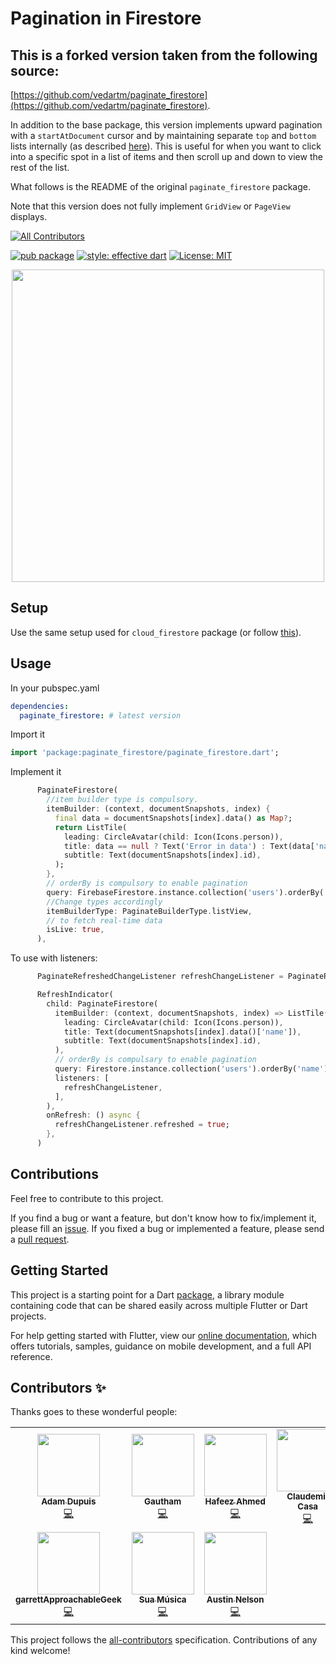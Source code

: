 # Pagination in Firestore

## This is a forked version taken from the following source:

[https://github.com/vedartm/paginate_firestore](https://github.com/vedartm/paginate_firestore).

In addition to the base package, this version implements upward pagination with a `startAtDocument` cursor and by maintaining separate `top` and `bottom` lists internally (as described [here](https://api.flutter.dev/flutter/widgets/CustomScrollView-class.html)). This is useful for when you want to click into a specific spot in a list of items and then scroll up and down to view the rest of the list. 

What follows is the README of the original `paginate_firestore` package.

Note that this version does not fully implement `GridView` or `PageView` displays.

<!-- ALL-CONTRIBUTORS-BADGE:START - Do not remove or modify this section -->

[![All Contributors](https://img.shields.io/badge/all_contributors-10-orange.svg?style=flat-square)](#contributors-)

<!-- ALL-CONTRIBUTORS-BADGE:END -->

[![pub package](https://img.shields.io/pub/v/paginate_firestore.svg)](https://pub.dev/packages/paginate_firestore)
[![style: effective dart](https://img.shields.io/badge/style-effective_dart-40c4ff.svg)](https://github.com/tenhobi/effective_dart)
[![License: MIT](https://img.shields.io/badge/license-MIT-purple.svg)](https://opensource.org/licenses/MIT)

<p align="center">
  <img src="https://raw.githubusercontent.com/excogitatr/paginate_firestore/master/assets/screen.gif" height="500px">
</p>

## Setup

Use the same setup used for `cloud_firestore` package (or follow [this](https://pub.dev/packages/cloud_firestore#setup)).

## Usage

In your pubspec.yaml

```yaml
dependencies:
  paginate_firestore: # latest version
```

Import it

```dart
import 'package:paginate_firestore/paginate_firestore.dart';
```

Implement it

```dart
      PaginateFirestore(
        //item builder type is compulsory.
        itemBuilder: (context, documentSnapshots, index) {
          final data = documentSnapshots[index].data() as Map?;
          return ListTile(
            leading: CircleAvatar(child: Icon(Icons.person)),
            title: data == null ? Text('Error in data') : Text(data['name']),
            subtitle: Text(documentSnapshots[index].id),
          );
        },
        // orderBy is compulsory to enable pagination
        query: FirebaseFirestore.instance.collection('users').orderBy('name'),
        //Change types accordingly
        itemBuilderType: PaginateBuilderType.listView,
        // to fetch real-time data
        isLive: true,
      ),
```

To use with listeners:

```dart
      PaginateRefreshedChangeListener refreshChangeListener = PaginateRefreshedChangeListener();

      RefreshIndicator(
        child: PaginateFirestore(
          itemBuilder: (context, documentSnapshots, index) => ListTile(
            leading: CircleAvatar(child: Icon(Icons.person)),
            title: Text(documentSnapshots[index].data()['name']),
            subtitle: Text(documentSnapshots[index].id),
          ),
          // orderBy is compulsary to enable pagination
          query: Firestore.instance.collection('users').orderBy('name'),
          listeners: [
            refreshChangeListener,
          ],
        ),
        onRefresh: () async {
          refreshChangeListener.refreshed = true;
        },
      )
```

## Contributions

Feel free to contribute to this project.

If you find a bug or want a feature, but don't know how to fix/implement it, please fill an [issue](https://github.com/excogitatr/paginate_firestore/issues).
If you fixed a bug or implemented a feature, please send a [pull request](https://github.com/excogitatr/paginate_firestore/pulls).

## Getting Started

This project is a starting point for a Dart
[package](https://flutter.dev/developing-packages/),
a library module containing code that can be shared easily across
multiple Flutter or Dart projects.

For help getting started with Flutter, view our
[online documentation](https://flutter.dev/docs), which offers tutorials,
samples, guidance on mobile development, and a full API reference.

## Contributors ✨

Thanks goes to these wonderful people:

<!-- ALL-CONTRIBUTORS-LIST:START - Do not remove or modify this section -->
<!-- prettier-ignore-start -->
<!-- markdownlint-disable -->
<table>
  <tr>
    <td align="center"><a href="https://adamdupuis.com"><img src="https://avatars1.githubusercontent.com/u/6547826?v=4?s=100" width="100px;" alt=""/><br /><sub><b>Adam Dupuis</b></sub></a><br /><a href="https://github.com/vedartm/paginate_firestore/commits?author=adamdupuis" title="Code">💻</a></td>
    <td align="center"><a href="https://gauthamasir.github.io/Portfolio_Dart/"><img src="https://avatars1.githubusercontent.com/u/26927742?v=4?s=100" width="100px;" alt=""/><br /><sub><b>Gautham</b></sub></a><br /><a href="https://github.com/vedartm/paginate_firestore/commits?author=GauthamAsir" title="Code">💻</a></td>
    <td align="center"><a href="https://github.com/imhafeez"><img src="https://avatars3.githubusercontent.com/u/21155655?v=4?s=100" width="100px;" alt=""/><br /><sub><b>Hafeez Ahmed</b></sub></a><br /><a href="https://github.com/vedartm/paginate_firestore/commits?author=imhafeez" title="Code">💻</a></td>
    <td align="center"><a href="https://claudemir.casa"><img src="https://avatars3.githubusercontent.com/u/7956750?v=4?s=100" width="100px;" alt=""/><br /><sub><b>Claudemir Casa</b></sub></a><br /><a href="https://github.com/vedartm/paginate_firestore/commits?author=claudemircasa" title="Code">💻</a></td>
    <td align="center"><a href="https://www.nikhil27.com"><img src="https://avatars.githubusercontent.com/u/45140298?v=4?s=100" width="100px;" alt=""/><br /><sub><b>Nikhil27bYt</b></sub></a><br /><a href="https://github.com/vedartm/paginate_firestore/commits?author=Nikhil27b" title="Documentation">📖</a></td>
    <td align="center"><a href="https://github.com/ghprod"><img src="https://avatars.githubusercontent.com/u/1922652?v=4?s=100" width="100px;" alt=""/><br /><sub><b>Ferri Sutanto</b></sub></a><br /><a href="https://github.com/vedartm/paginate_firestore/commits?author=ghprod" title="Code">💻</a></td>
    <td align="center"><a href="https://github.com/jslattery26"><img src="https://avatars.githubusercontent.com/u/44002583?v=4?s=100" width="100px;" alt=""/><br /><sub><b>jslattery26</b></sub></a><br /><a href="https://github.com/vedartm/paginate_firestore/commits?author=jslattery26" title="Code">💻</a></td>
  </tr>
  <tr>
    <td align="center"><a href="https://approachablegeek.com"><img src="https://avatars.githubusercontent.com/u/68708352?v=4?s=100" width="100px;" alt=""/><br /><sub><b>garrettApproachableGeek</b></sub></a><br /><a href="https://github.com/vedartm/paginate_firestore/commits?author=garrettApproachableGeek" title="Code">💻</a></td>
    <td align="center"><a href="https://www.suamusica.com.br/"><img src="https://avatars.githubusercontent.com/u/30954979?v=4?s=100" width="100px;" alt=""/><br /><sub><b>Sua Música</b></sub></a><br /><a href="https://github.com/vedartm/paginate_firestore/commits?author=SuaMusica" title="Code">💻</a></td>
    <td align="center"><a href="https://nelsonnerds.wordpress.com/"><img src="https://avatars.githubusercontent.com/u/1161152?v=4?s=100" width="100px;" alt=""/><br /><sub><b>Austin Nelson</b></sub></a><br /><a href="https://github.com/vedartm/paginate_firestore/commits?author=austinn" title="Code">💻</a></td>
  </tr>
</table>

<!-- markdownlint-restore -->
<!-- prettier-ignore-end -->

<!-- ALL-CONTRIBUTORS-LIST:END -->

This project follows the [all-contributors](https://github.com/all-contributors/all-contributors) specification. Contributions of any kind welcome!
